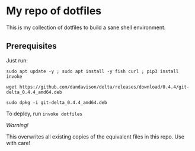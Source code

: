 # My repo of dotfiles

This is my collection of dotfiles to build a sane shell environment. 

## Prerequisites

Just run:

```
sudo apt update -y ; sudo apt install -y fish curl ; pip3 install invoke

wget https://github.com/dandavison/delta/releases/download/0.4.4/git-delta_0.4.4_amd64.deb

sudo dpkg -i git-delta_0.4.4_amd64.deb

```

To deploy, run `invoke dotfiles`

*Warning!* 

This overwrites all existing copies of the equivalent files in this repo. Use with care!
